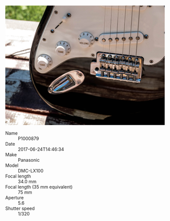 [![P1000879](/photos/hd/P1000879.jpg)](/photos/full/P1000879.jpg?raw=true)

<dl>
  <dt>Name</dt>
  <dd>P1000879</dd>
  <dt>Date</dt>
  <dd>2017-06-24T14:46:34</dd>
  <dt>Make</dt>
  <dd>Panasonic</dd>
  <dt>Model</dt>
  <dd>DMC-LX100</dd>
  <dt>Focal length</dt>
  <dd>34.0 mm</dd>
  <dt>Focal length (35 mm equivalent)</dt>
  <dd>75 mm</dd>
  <dt>Aperture</dt>
  <dd>5.6</dd>
  <dt>Shutter speed</dt>
  <dd>1/320</dd>
</dl>
